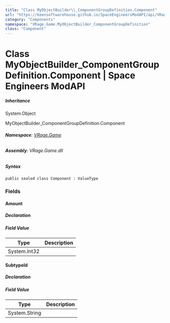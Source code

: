 ```yaml
---
title: "Class MyObjectBuilder\\_ComponentGroupDefinition.Component"
url: "https://keensoftwarehouse.github.io/SpaceEngineersModAPI/api/VRage.Game.MyObjectBuilder_ComponentGroupDefinition.Component.html"
category: "Components"
namespace: "VRage.Game.MyObjectBuilder_ComponentGroupDefinition"
class: "Component"
---
```


# Class MyObjectBuilder\_ComponentGroupDefinition.Component | Space Engineers ModAPI

##### Inheritance

System.Object

MyObjectBuilder\_ComponentGroupDefinition.Component

###### **Namespace**: [VRage.Game](https://keensoftwarehouse.github.io/SpaceEngineersModAPI/api/VRage.Game.html)

###### **Assembly**: VRage.Game.dll

##### Syntax

```
public sealed class Component : ValueType
```

### Fields

#### Amount

##### Declaration

##### Field Value

| Type | Description |
| --- | --- |
| System.Int32 |     |

#### SubtypeId

##### Declaration

##### Field Value

| Type | Description |
| --- | --- |
| System.String |     |